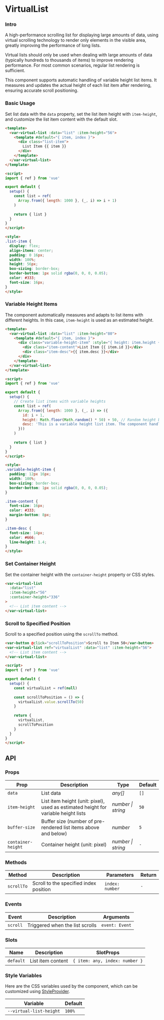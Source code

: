 # VirtualList

### Intro

A high-performance scrolling list for displaying large amounts of data, using virtual scrolling technology to render only elements in the visible area, greatly improving the performance of long lists.

Virtual lists should only be used when dealing with large amounts of data (typically hundreds to thousands of items) to improve rendering performance. For most common scenarios, regular list rendering is sufficient.

This component supports automatic handling of variable height list items. It measures and updates the actual height of each list item after rendering, ensuring accurate scroll positioning.

### Basic Usage

Set list data with the `data` property, set the list item height with `item-height`, and customize the list item content with the default slot.

```html
<template>
  <var-virtual-list :data="list" :item-height="56">
    <template #default="{ item, index }">
      <div class="list-item">
        List Item {{ item }}
      </div>
    </template>
  </var-virtual-list>
</template>

<script>
import { ref } from 'vue'

export default {
  setup() {
    const list = ref(
      Array.from({ length: 1000 }, (_, i) => i + 1)
    )
    
    return { list }
  }
}
</script>

<style>
.list-item {
  display: flex;
  align-items: center;
  padding: 0 16px;
  width: 100%;
  height: 56px;
  box-sizing: border-box;
  border-bottom: 1px solid rgba(0, 0, 0, 0.05);
  color: #333;
  font-size: 16px;
}
</style>
```

### Variable Height Items

The component automatically measures and adapts to list items with different heights. In this case, `item-height` is used as an estimated height.

```html
<template>
  <var-virtual-list :data="list" :item-height="80">
    <template #default="{ item, index }">
      <div class="variable-height-item" :style="{ height: item.height + 'px' }">
        <div class="item-content">List Item {{ item.id }}</div>
        <div class="item-desc">{{ item.desc }}</div>
      </div>
    </template>
  </var-virtual-list>
</template>

<script>
import { ref } from 'vue'

export default {
  setup() {
    // Create list items with variable heights
    const list = ref(
      Array.from({ length: 1000 }, (_, i) => ({
        id: i + 1,
        height: Math.floor(Math.random() * 50) + 50, // Random height between 50-100px
        desc: 'This is a variable height list item. The component handles scroll position automatically.'
      }))
    )
    
    return { list }
  }
}
</script>

<style>
.variable-height-item {
  padding: 12px 16px;
  width: 100%;
  box-sizing: border-box;
  border-bottom: 1px solid rgba(0, 0, 0, 0.05);
}

.item-content {
  font-size: 16px;
  color: #333;
  margin-bottom: 8px;
}

.item-desc {
  font-size: 14px;
  color: #666;
  line-height: 1.4;
}
</style>
```

### Set Container Height

Set the container height with the `container-height` property or CSS styles.

```html
<var-virtual-list
  :data="list"
  :item-height="56"
  :container-height="336"
>
  <!-- List item content -->
</var-virtual-list>
```

### Scroll to Specified Position

Scroll to a specified position using the `scrollTo` method.

```html
<var-button @click="scrollToPosition">Scroll to Item 50</var-button>
<var-virtual-list ref="virtualList" :data="list" :item-height="56">
  <!-- List item content -->
</var-virtual-list>

<script>
import { ref } from 'vue'

export default {
  setup() {
    const virtualList = ref(null)
    
    const scrollToPosition = () => {
      virtualList.value.scrollTo(50)
    }
    
    return {
      virtualList,
      scrollToPosition
    }
  }
}
</script>
```

## API

### Props

| Prop | Description | Type | Default |
| --- | --- | --- | --- |
| `data` | List data | _any[]_ | `[]` |
| `item-height` | List item height (unit: pixel), used as estimated height for variable height lists | _number \| string_ | `50` |
| `buffer-size` | Buffer size (number of pre-rendered list items above and below) | _number_ | `5` |
| `container-height` | Container height (unit: pixel) | _number \| string_ | `-` |

### Methods

| Method | Description | Parameters | Return |
| --- | --- | --- | --- |
| `scrollTo` | Scroll to the specified index position | `index: number` | `-` |

### Events

| Event | Description | Arguments |
| --- | --- | --- |
| `scroll` | Triggered when the list scrolls | `event: Event` |

### Slots

| Name | Description | SlotProps |
| --- | --- | --- |
| `default` | List item content | `{ item: any, index: number }` |

### Style Variables

Here are the CSS variables used by the component, which can be customized using [StyleProvider](#/en-US/style-provider).

| Variable | Default |
| --- | --- |
| `--virtual-list-height` | `100%` |

